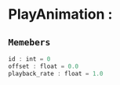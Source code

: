 
# PlayAnimation : 
## ```Memebers```    
```rust
id : int = 0  
offset : float = 0.0  
playback_rate : float = 1.0  
```


